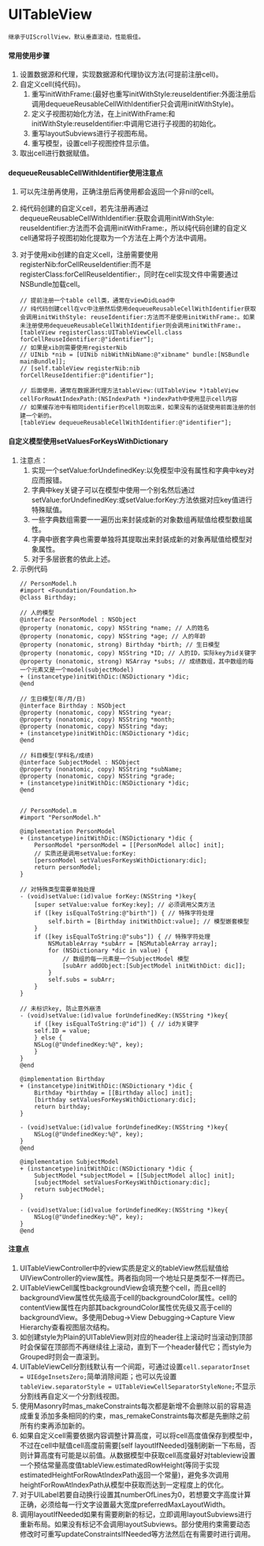 # UITableView
	继承于UIScrollView，默认垂直滚动，性能极佳。
    
#### 常用使用步骤
1. 设置数据源和代理，实现数据源和代理协议方法(可提前注册cell)。
2. 自定义cell(纯代码)。
	1. 重写initWithFrame:(最好也重写initWithStyle:reuseIdentifier:外面注册后调用dequeueReusableCellWithIdentifier只会调用initWithStyle)。
	2. 定义子视图初始化方法，在上initWithFrame:和initWithStyle:reuseIdentifier:中调用它进行子视图的初始化。
	3. 重写layoutSubviews进行子视图布局。
	4. 重写模型，设置cell子视图控件显示值。
3. 取出cell进行数据赋值。

#### dequeueReusableCellWithIdentifier使用注意点
1. 可以先注册再使用，正确注册后再使用都会返回一个非nil的cell。
2. 纯代码创建的自定义cell，若先注册再通过dequeueReusableCellWithIdentifier:获取会调用initWithStyle: reuseIdentifier:方法而不会调用initWithFrame:，所以纯代码创建的自定义cell通常将子视图初始化提取为一个方法在上两个方法中调用。
3. 对于使用xib创建的自定义cell，注册需要使用registerNib:forCellReuseIdentifier:而不是registerClass:forCellReuseIdentifier:，同时在cell实现文件中需要通过NSBundle加载cell。
	
	```
	// 提前注册一个table cell类，通常在viewDidLoad中
	// 纯代码创建cell在vc中注册然后使用dequeueReusableCellWithIdentifier获取会调用initWithStyle: reuseIdentifier:方法而不是使用initWithFrame:。如果未注册使用dequeueReusableCellWithIdentifier则会调用initWithFrame:。
	[tableView registerClass:UITableViewCell.class forCellReuseIdentifier:@"identifier"];
	// 如果是xib则需要使用registerNib
	// UINib *nib = [UINib nibWithNibName:@"xibname" bundle:[NSBundle mainBundle]];
	// [self.tableView registerNib:nib forCellReuseIdentifier:@"identifier"];
	
	// 后面使用，通常在数据源代理方法tableView:(UITableView *)tableView cellForRowAtIndexPath:(NSIndexPath *)indexPath中使用显示cell内容
	// 如果缓存池中有相同identifier的cell则取出来，如果没有的话就使用前面注册的创建一个新的。
	[tableView dequeueReusableCellWithIdentifier:@"identifier"];
	```
	
#### 自定义模型使用setValuesForKeysWithDictionary
1. 注意点：
	1. 实现一个setValue:forUndefinedKey:以免模型中没有属性和字典中key对应而报错。
	2. 字典中key关键子可以在模型中使用一个别名然后通过setValue:forUndefinedKey:或setValue:forKey:方法依据对应key值进行特殊赋值。
	3. 一些字典数组需要一一遍历出来封装成新的对象数组再赋值给模型数组属性。
	4. 字典中嵌套字典也需要单独将其提取出来封装成新的对象再赋值给模型对象属性。
	5. 对于多层嵌套的依此上述。
2. 示例代码
	```
	// PersonModel.h
	#import <Foundation/Foundation.h>
	@class Birthday;
	
	// 人的模型
	@interface PersonModel : NSObject
	@property (nonatomic, copy) NSString *name; // 人的姓名
	@property (nonatomic, copy) NSString *age; // 人的年龄
	@property (nonatomic, strong) Birthday *birth; // 生日模型
	@property (nonatomic, copy) NSString *ID; // 人的ID，实际key为id关键字
	@property (nonatomic, strong) NSArray *subs; // 成绩数组，其中数组的每一个元素又是一个model(subjectModel)
	+ (instancetype)initWithDic:(NSDictionary *)dic;
	@end
	
	// 生日模型(年/月/日)
	@interface Birthday : NSObject
	@property (nonatomic, copy) NSString *year;
	@property (nonatomic, copy) NSString *month;
	@property (nonatomic, copy) NSString *day;
	+ (instancetype)initWithDic:(NSDictionary *)dic;
	@end
	
	// 科目模型(学科名/成绩)
	@interface SubjectModel : NSObject
	@property (nonatomic, copy) NSString *subName;
	@property (nonatomic, copy) NSString *grade;
	+ (instancetype)initWithDic:(NSDictionary *)dic;
	@end
	
	
	// PersonModel.m
	#import "PersonModel.h"

	@implementation PersonModel
	+ (instancetype)initWithDic:(NSDictionary *)dic {
		PersonModel *personModel = [[PersonModel alloc] init];
		// 实质还是调用setValue:forKey:
    	[personModel setValuesForKeysWithDictionary:dic];
    	return personModel;
	}
	
	// 对特殊类型需要单独处理
	- (void)setValue:(id)value forKey:(NSString *)key{
	    [super setValue:value forKey:key]; // 必须调用父类方法
	    if ([key isEqualToString:@"birth"]) { // 特殊字符处理
	        self.birth = [Birthday initWithDict:value]; // 模型嵌套模型
	    }
	    if ([key isEqualToString:@"subs"]) { // 特殊字符处理
	        NSMutableArray *subArr = [NSMutableArray array];
	        for (NSDictionary *dic in value) {
	            // 数组的每一元素是一个SubjectModel 模型
	            [subArr addObject:[SubjectModel initWithDict: dic]];
	        }
	        self.subs = subArr;
	    }
	}
	
	// 未标识key, 防止意外崩溃
	- (void)setValue:(id)value forUndefinedKey:(NSString *)key{
		if ([key isEqualToString:@"id"]) { // id为关键字
        self.ID = value;
    	} else {
        NSLog(@"UndefinedKey:%@", key);
    	}
	}
	@end
	
	@implementation Birthday
	+ (instancetype)initWithDic:(NSDictionary *)dic {
		Birthday *birthday = [[Birthday alloc] init];
    	[birthday setValuesForKeysWithDictionary:dic];
    	return birthday;
	}
	
	- (void)setValue:(id)value forUndefinedKey:(NSString *)key{
	    NSLog(@"UndefinedKey:%@", key);
	}
	@end
	
	@implementation SubjectModel
	+ (instancetype)initWithDic:(NSDictionary *)dic {
		SubjectModel *subjectModel = [[SubjectModel alloc] init];
    	[subjectModel setValuesForKeysWithDictionary:dic];
    	return subjectModel;
	}
	
	- (void)setValue:(id)value forUndefinedKey:(NSString *)key{
		NSLog(@"UndefinedKey:%@", key);
	}
	@end	
	``` 

#### 注意点
1. UITableViewController中的view实质是定义的tableView然后赋值给UIViewController的view属性。两者指向同一个地址只是类型不一样而已。
2. UITableViewCell属性backgroundView会填充整个cell，而且cell的backgroundView属性优先级高于cell的backgroundColor属性。cell的contentView属性在内部其backgroundColor属性优先级又高于cell的backgroundView。多使用Debug->View Debugging->Capture View Hierarchy查看视图层次结构。
3. 如创建style为Plain的UITableView则对应的header往上滚动时当滚动到顶部时会保留在顶部而不再继续往上滚动，直到下一个header替代它；而style为Grouped时则会一直滚到。
4. UITableViewCell分割线默认有一个间距，可通过设置`cell.separatorInset = UIEdgeInsetsZero;`简单消除间距；也可以先设置`tableView.separatorStyle = UITableViewCellSeparatorStyleNone;`不显示分割线再自定义一个分割线视图。
5. 使用Masonry时mas_makeConstraints每次都是新增不会删除以前的容易造成重复添加多条相同的约束，mas_remakeConstraints每次都是先删除之前所有约束再添加新的。
6. 如果自定义cell需要依据内容调整计算高度，可以将cell高度值保存到模型中，不过在cell中赋值cell高度前需要[self layoutIfNeeded]强制刷新一下布局，否则计算高度有可能是以前值。从数据模型中获取cell高度最好对tableview设置一个预估常量高度值tableView.estimatedRowHeight(等同于实现estimatedHeightForRowAtIndexPath返回一个常量)，避免多次调用heightForRowAtIndexPath从模型中获取而达到一定程度上的优化。
7. 对于UILabel若要自动换行设置其numberOfLines为0，若想要文字高度计算正确，必须给每一行文字设置最大宽度preferredMaxLayoutWidth。	
8. 调用layoutIfNeeded如果有需要刷新的标记，立即调用layoutSubviews进行重新布局。如果没有标记不会调用layoutSubviews。部分使用约束需要动态修改时可重写updateConstraintsIfNeeded等方法然后在有需要时进行调用。
	

